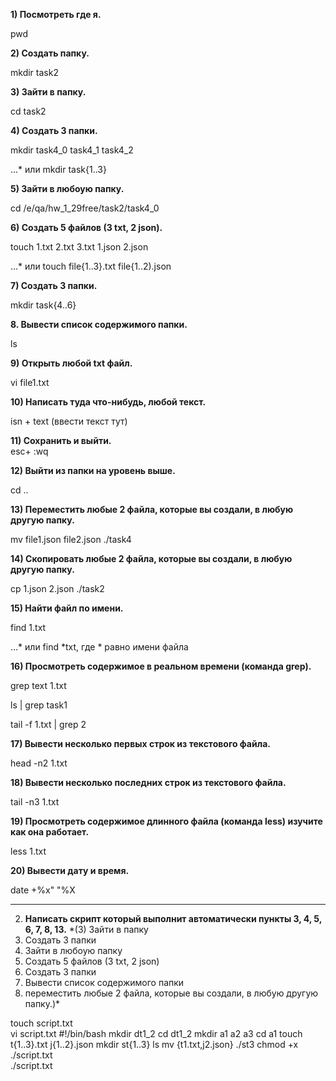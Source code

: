 **1) Посмотреть где я.**

pwd

**2) Создать папку.**	

mkdir task2

**3) Зайти в папку.**	

cd task2

**4) Создать 3 папки.**	

mkdir task4_0 task4_1 task4_2

...* или mkdir task{1..3}

**5) Зайти в любоую папку.**	 

cd /e/qa/hw_1_29free/task2/task4_0

**6) Создать 5 файлов (3 txt, 2 json).**

touch 1.txt 2.txt 3.txt 1.json 2.json

...* или touch file{1..3}.txt file{1..2).json

**7) Создать 3 папки.**	

mkdir task{4..6}

**8. Вывести список содержимого папки.**

ls

**9) Открыть любой txt файл.**	

vi file1.txt

**10) Написать туда что-нибудь, любой текст.**	

isn + text (ввести текст тут)

**11) Сохранить и выйти.**	
esc+ :wq

**12) Выйти из папки на уровень выше.**	

cd ..	

**13) Переместить любые 2 файла, которые вы создали, в любую другую папку.**	

mv file1.json file2.json ./task4

**14) Скопировать любые 2 файла, которые вы создали, в любую другую папку.**	

cp 1.json 2.json ./task2

**15) Найти файл по имени.**	

find 1.txt

...* или find *txt, где * равно имени файла

**16) Просмотреть содержимое в реальном времени (команда grep).**

grep text 1.txt

ls | grep task1

tail -f 1.txt | grep 2

**17) Вывести несколько первых строк из текстового файла.**

head -n2 1.txt

**18) Вывести несколько последних строк из текстового файла.**

tail -n3 1.txt

**19) Просмотреть содержимое длинного файла (команда less) изучите как она работает.**

less 1.txt

**20) Вывести дату и время.**

date +%x" "%X

-----

2) **Написать скрипт который выполнит автоматически пункты 3, 4, 5, 6, 7, 8, 13.**
  *(3) Зайти в папку
  4) Создать 3 папки
  5) Зайти в любоую папку
  6) Создать 5 файлов (3 txt, 2 json)
  7) Создать 3 папки
  8) Вывести список содержимого папки
  13) переместить любые 2 файла, которые вы создали, в любую другую папку.)*

touch script.txt	
vi script.txt	#!/bin/bash
                mkdir dt1_2
		cd dt1_2
		mkdir a1 a2 a3
		cd a1
		touch t{1..3}.txt j{1..2}.json
		mkdir st{1..3}
		ls
		mv {t1.txt,j2.json} ./st3
chmod +x ./script.txt	
./script.txt	
	
